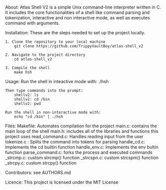 About: 
    Atlas Shell V2 is a simple Unix command-line interpreter written in C. It includes the core functionalities of a shell like command parsing and tokenization, interactive and non interactive mode, as well as executes command with arguments.

Installation:
    These are the steps needed to set up the project locally.

    1. Clone the repository to your local machine 
        git clone https://github.com/TrippyVaultBoy/atlas-shell_v2

    2. Navigate to the project directory
        cd atlas-shell_v2

    3. Compile the shell
        make hsh

Usage:
    Run the shell in inteactive mode with:
        ./hsh

    Then type commands into the prompt:
        shellv2: ls
        shellv2: cd /bin
        shellv2: pwd

    Run the shell in non-interactive mode with:
        echo "cd /bin" | ./hsh

Files:
    Makefile: Automates compilation for the project
    main.c: contains the main loop of the shell
    main.h: includes all of the libraries and functions this project uses
    read_command.c: Handles reading input from the user
    tokenize.c : Splits the command into tokens for parsing
    handle_cd.c: Implements the cd builtin function
    handle_env.c: Implements the env bultin function
    parse_command.c: forks the process and executed commands
    _strcmp.c: custom strcmp() function
    _strcspn.c: custom strcspm() function
    _strcpy.c: custom strcpy() function

Contributors:
    see AUTHORS.md

Licence:
    This project is licensed under the MIT License

